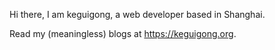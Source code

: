 Hi there, I am keguigong, a web developer based in Shanghai.
 
Read my (meaningless) blogs at https://keguigong.org.
